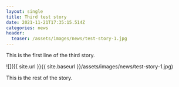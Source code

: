 ```yaml
---
layout: single
title: Third test story
date: 2021-11-21T17:35:15.514Z
categories: news
header:
  teaser: /assets/images/news/test-story-1.jpg
---
```

This is the first line of the third story. 

!\[]({{ site.url }}{{ site.baseurl }}/assets/images/news/test-story-1.jpg)

This is the rest of the story.